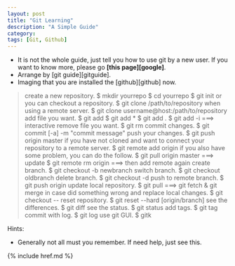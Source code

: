```yaml
---
layout: post
title: "Git Learning"
description: "A Simple Guide"
category: 
tags: [Git, Github]
---
```


* It is not the whole guide, just tell you how to use git by a new user.  If you want to know more, please go __[this page][google]__.
* Arrange by [git guide][gitguide].
* Imaging that you are installed the [github][github] now.  

> create a new repository.
	$ mkdir yourrepo
	$ cd yourrepo
	$ git init
> or you can checkout a repository.
	$ git clone /path/to/repository
> when using a remote server.
	$ git clone username@host:/path/to/repository
> add file you want.
	$ git add <filename>
	$ git add *
	$ git add .
	$ git add -i ===> interactive
> remove file you want.
	$ git rm <filename>
> commit changes.
	$ git commit [-a] -m "commit message"
> push your changes.
	$ git push origin master 
> if you have not cloned and want to connect your repository to a remote server.
	$ git remote add origin <server>
> if you also have some problem, you can do the follow.
	$ git pull origin master ===> update
	$ git remote rm origin ===> then add remote again 
> create branch.
	$ git checkout -b newbranch
> switch branch.
	$ git checkout oldbranch
> delete branch.
	$ git checkout -d <branch>
> push to remote branch.
	$ git push origin <branch>
> update local repository.
	$ git pull ===> git fetch & git merge
> in case did something wrong and replace local changes.
	$ git checkout -- <filename>
> reset repository.
	$ git reset --hard [origin/branch]
> see the differences.
	$ git diff
> see the status.
	$ git status
> add tags.
	$ git tag
> commit with log.
	$ git log
> use git GUI.
	$ gitk

Hints:  

* Generally not all must you remember. If need help, just see this.

{% include href.md %}
